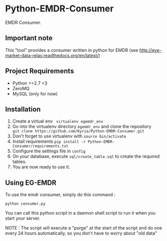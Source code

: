 Python-EMDR-Consumer
=====================

EMDR Consumer.

Important note
--------------

This "tool" provides a consumer written in python for EMDR (see http://eve-market-data-relay.readthedocs.org/en/latest/)

Project Requirements
--------------------
- Python >=2.7 <3 
- ZeroMQ
- MySQL (only for now)


Installation
------------

1. Create a virtual env ``` virtualenv egemdr_env```
2. Go into the virtualenv directory ```egemdr_env``` and clone the repository  ```  git clone https://github.com/Kyria/Python-EMDR-Consumer.git``` 
3. Don't forget to use virtualenv with ``` source bin/activate ```
3. Install requirements ``` pip install -r Python-EMDR-Consumer/requirements.txt ``` 
4. Configure the settings file in ```config```
5. On your database, execute ```sql/create_table.sql``` to create the required tables.
6. You are now ready to use it.


Using EG-EMDR
-------------

To use the emdr consumer, simply do this command : 
```
python consumer.py
```

You can call this python script in a daemon shell script to run it when you start your server. 

NOTE : The script will execute a "purge" at the start of the script and do one every 24 hours automatically, so you don't have to worry about "old data"
